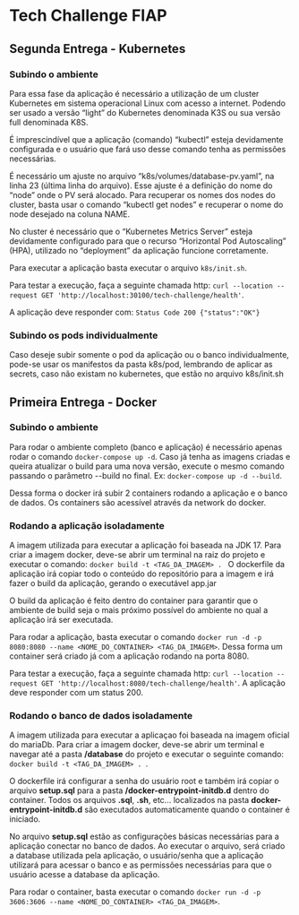 # Tech Challenge FIAP

## Segunda Entrega - Kubernetes

### Subindo o ambiente
Para essa fase da aplicação é necessário a utilização de um cluster Kubernetes em sistema operacional Linux com acesso a internet. Podendo ser usado a versão “light” do Kubernetes denominada K3S ou sua versão full denominada K8S.

É imprescindível que a aplicação (comando) “kubectl” esteja devidamente configurada e o usuário que fará uso desse comando tenha as permissões necessárias.

É necessário um ajuste no arquivo “k8s/volumes/database-pv.yaml”, na linha 23 (última linha do arquivo). Esse ajuste é a definição do nome do “node” onde o PV será alocado. Para recuperar os nomes dos nodes do cluster, basta usar o comando “kubectl get nodes” e recuperar o nome do node desejado na coluna NAME.

No cluster é necessário que o “Kubernetes Metrics Server” esteja devidamente configurado para que o recurso “Horizontal Pod Autoscaling” (HPA), utilizado no “deployment” da aplicação funcione corretamente.
    
Para executar a aplicação basta executar o arquivo `k8s/init.sh`.

Para testar a execução, faça a seguinte chamada http: `curl --location --request GET 'http://localhost:30100/tech-challenge/health'`.

A aplicação deve responder com:
`Status Code 200 {"status":"OK"}`

### Subindo os pods individualmente
Caso deseje subir somente o pod da aplicação ou o banco individualmente, pode-se usar os manifestos da pasta k8s/pod, lembrando de aplicar as secrets, caso não existam no kubernetes, que estão no arquivo k8s/init.sh


## Primeira Entrega - Docker

### Subindo o ambiente
Para rodar o ambiente completo (banco e aplicação) é necessário apenas rodar o comando `docker-compose up -d`.
Caso já tenha as imagens criadas e queira atualizar o build para uma nova versão, execute o mesmo comando passando o parâmetro --build no final. Ex: `docker-compose up -d --build`.

Dessa forma o docker irá subir 2 containers rodando a aplicação e o banco de dados. Os containers são acessível através da network do docker.

### Rodando a aplicação isoladamente
A imagem utilizada para executar a aplicação foi baseada na JDK 17. Para criar a imagem docker, deve-se abrir um terminal na raiz do projeto e executar o comando:
`docker build -t <TAG_DA_IMAGEM> . `
O dockerfile da aplicação irá copiar todo o conteúdo do repositório para a imagem e irá fazer o build da aplicação, gerando o executável app.jar

O build da aplicação é feito dentro do container para garantir que o ambiente de build seja o mais próximo possível do ambiente no qual a aplicação irá ser executada.

Para rodar a aplicação, basta executar o comando
`docker run -d -p 8080:8080 --name <NOME_DO_CONTAINER> <TAG_DA_IMAGEM>`.
Dessa forma um container será criado já com a aplicação rodando na porta 8080.

Para testar a execução, faça a seguinte chamada http:
`curl --location --request GET 'http://localhost:8080/tech-challenge/health'`.
A aplicação deve responder com um status 200.

### Rodando o banco de dados isoladamente
A imagem utilizada para executar a aplicaçao foi baseada na imagem oficial do mariaDb. Para criar a imagem docker, deve-se abrir um terminal e navegar até a pasta **/database** do projeto e executar o seguinte comando:
`docker build -t <TAG_DA_IMAGEM> . `.

O dockerfile irá configurar a senha do usuário root e também irá copiar o arquivo **setup.sql** para a pasta **/docker-entrypoint-initdb.d** dentro do container. Todos os arquivos **.sql**, **.sh**, etc... localizados na pasta **docker-entrypoint-initdb.d** são executados automaticamente quando o container é iniciado.

No arquivo **setup.sql** estão as configurações básicas necessárias para a aplicação conectar no banco de dados. Ao executar o arquivo, será criado a database utilizada pela aplicação, o usuário/senha que a aplicação utilizará para acessar o banco e as permissões necessárias para que o usuário acesse a database da aplicação.

Para rodar o container, basta executar o comando `docker run -d -p 3606:3606 --name <NOME_DO_CONTAINER> <TAG_DA_IMAGEM>`.